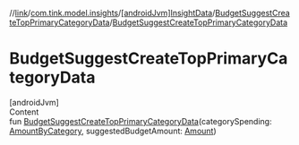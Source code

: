 //[link](../../../index.md)/[com.tink.model.insights](../../index.md)/[[androidJvm]InsightData](../index.md)/[BudgetSuggestCreateTopPrimaryCategoryData](index.md)/[BudgetSuggestCreateTopPrimaryCategoryData](-budget-suggest-create-top-primary-category-data.md)



# BudgetSuggestCreateTopPrimaryCategoryData  
[androidJvm]  
Content  
fun [BudgetSuggestCreateTopPrimaryCategoryData](-budget-suggest-create-top-primary-category-data.md)(categorySpending: [AmountByCategory](../../../com.tink.model.relations/[android-jvm]-amount-by-category/index.md), suggestedBudgetAmount: [Amount](../../../com.tink.model.misc/[android-jvm]-amount/index.md))  



